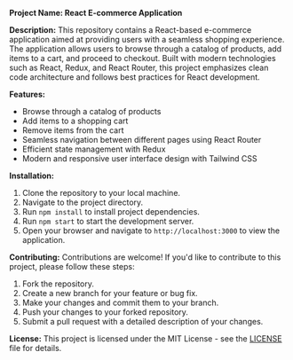 **Project Name: React E-commerce Application**

**Description:**
This repository contains a React-based e-commerce application aimed at providing users with a seamless shopping experience. The application allows users to browse through a catalog of products, add items to a cart, and proceed to checkout. Built with modern technologies such as React, Redux, and React Router, this project emphasizes clean code architecture and follows best practices for React development.

**Features:**
- Browse through a catalog of products
- Add items to a shopping cart
- Remove items from the cart
- Seamless navigation between different pages using React Router
- Efficient state management with Redux
- Modern and responsive user interface design with Tailwind CSS

**Installation:**
1. Clone the repository to your local machine.
2. Navigate to the project directory.
3. Run `npm install` to install project dependencies.
4. Run `npm start` to start the development server.
5. Open your browser and navigate to `http://localhost:3000` to view the application.

**Contributing:**
Contributions are welcome! If you'd like to contribute to this project, please follow these steps:
1. Fork the repository.
2. Create a new branch for your feature or bug fix.
3. Make your changes and commit them to your branch.
4. Push your changes to your forked repository.
5. Submit a pull request with a detailed description of your changes.

**License:**
This project is licensed under the MIT License - see the [LICENSE](LICENSE) file for details.
